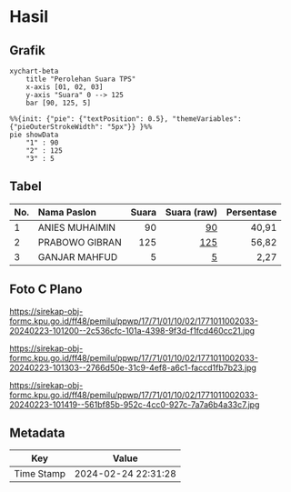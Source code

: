 # Hasil

## Grafik

```mermaid
xychart-beta
    title "Perolehan Suara TPS"
    x-axis [01, 02, 03]
    y-axis "Suara" 0 --> 125
    bar [90, 125, 5]
```

```mermaid
%%{init: {"pie": {"textPosition": 0.5}, "themeVariables": {"pieOuterStrokeWidth": "5px"}} }%%
pie showData
    "1" : 90
    "2" : 125
    "3" : 5
```

## Tabel

| No. | Nama Paslon    | Suara | Suara (raw) | Persentase |
|:--- |:-------------- | -----:| -----------:| ----------:|
| 1   | ANIES MUHAIMIN | 90    | [90][p-1]   | 40,91      |
| 2   | PRABOWO GIBRAN | 125   | [125][p-2]  | 56,82      |
| 3   | GANJAR MAHFUD  | 5     | [5][p-3]    | 2,27       |


[p-1]: https://github.com/gigit-pemilu/pemilu-2024-17-bengkulu/blob/main/pilpres/hitung-suara/sub/17-bengkulu/sub/71-kota-bengkulu/sub/01-selebar/sub/1002-sukarami/sub/033-tps/sub/paslon-1.txt
[p-2]: https://github.com/gigit-pemilu/pemilu-2024-17-bengkulu/blob/main/pilpres/hitung-suara/sub/17-bengkulu/sub/71-kota-bengkulu/sub/01-selebar/sub/1002-sukarami/sub/033-tps/sub/paslon-2.txt
[p-3]: https://github.com/gigit-pemilu/pemilu-2024-17-bengkulu/blob/main/pilpres/hitung-suara/sub/17-bengkulu/sub/71-kota-bengkulu/sub/01-selebar/sub/1002-sukarami/sub/033-tps/sub/paslon-3.txt

## Foto C Plano

https://sirekap-obj-formc.kpu.go.id/ff48/pemilu/ppwp/17/71/01/10/02/1771011002033-20240223-101200--2c536cfc-101a-4398-9f3d-f1fcd460cc21.jpg

https://sirekap-obj-formc.kpu.go.id/ff48/pemilu/ppwp/17/71/01/10/02/1771011002033-20240223-101303--2766d50e-31c9-4ef8-a6c1-faccd1fb7b23.jpg

https://sirekap-obj-formc.kpu.go.id/ff48/pemilu/ppwp/17/71/01/10/02/1771011002033-20240223-101419--561bf85b-952c-4cc0-927c-7a7a6b4a33c7.jpg


## Metadata

| Key        | Value               |
| ---------- | ------------------- |
| Time Stamp | 2024-02-24 22:31:28 |



